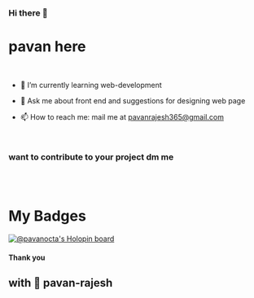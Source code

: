 ### Hi there 👋

# pavan here

  <br>
  
- 🌱 I’m currently learning web-development

- 💬 Ask me about front end and suggestions for designing web page

- 📫 How to reach me: mail me at pavanrajesh365@gmail.com

<br>

### want to contribute to your project dm me 
<br>
<br>
 
 <h1> My Badges </h1>
 
 
 
[![@pavanocta's Holopin board](https://holopin.me/pavanocta)](https://holopin.io/@pavanocta)



#### Thank you 



##  with 💖 pavan-rajesh


